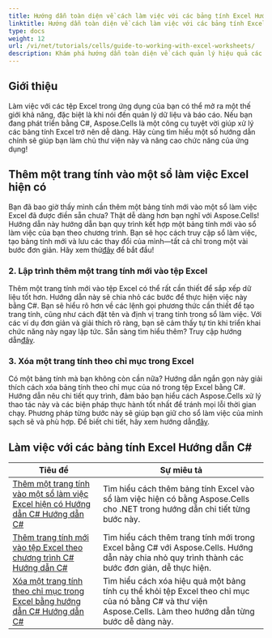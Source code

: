 ```yaml
---
title: Hướng dẫn toàn diện về cách làm việc với các bảng tính Excel Hướng dẫn C#
linktitle: Hướng dẫn toàn diện về cách làm việc với các bảng tính Excel Hướng dẫn C#
type: docs
weight: 12
url: /vi/net/tutorials/cells/guide-to-working-with-excel-worksheets/
description: Khám phá hướng dẫn toàn diện về cách quản lý hiệu quả các bảng tính Excel bằng Aspose.Cells cho .NET, được thiết kế riêng cho các nhà phát triển C#.
---
```

## Giới thiệu

Làm việc với các tệp Excel trong ứng dụng của bạn có thể mở ra một thế giới khả năng, đặc biệt là khi nói đến quản lý dữ liệu và báo cáo. Nếu bạn đang phát triển bằng C#, Aspose.Cells là một công cụ tuyệt vời giúp xử lý các bảng tính Excel trở nên dễ dàng. Hãy cùng tìm hiểu một số hướng dẫn chính sẽ giúp bạn làm chủ thư viện này và nâng cao chức năng của ứng dụng!

## Thêm một trang tính vào một sổ làm việc Excel hiện có  
Bạn đã bao giờ thấy mình cần thêm một bảng tính mới vào một sổ làm việc Excel đã được điền sẵn chưa? Thật dễ dàng hơn bạn nghĩ với Aspose.Cells! Hướng dẫn này hướng dẫn bạn quy trình kết hợp một bảng tính mới vào sổ làm việc của bạn theo chương trình. Bạn sẽ học cách truy cập sổ làm việc, tạo bảng tính mới và lưu các thay đổi của mình—tất cả chỉ trong một vài bước đơn giản. Hãy xem thử[đây](./adding-worksheet-to-existing-excel-workbook-csharp-tutorial/) để bắt đầu!

### 2. Lập trình thêm một trang tính mới vào tệp Excel  
 Thêm một trang tính mới vào tệp Excel có thể rất cần thiết để sắp xếp dữ liệu tốt hơn. Hướng dẫn này sẽ chia nhỏ các bước để thực hiện việc này bằng C#. Bạn sẽ hiểu rõ hơn về các lệnh gọi phương thức cần thiết để tạo trang tính, cũng như cách đặt tên và định vị trang tính trong sổ làm việc. Với các ví dụ đơn giản và giải thích rõ ràng, bạn sẽ cảm thấy tự tin khi triển khai chức năng này ngay lập tức. Sẵn sàng tìm hiểu thêm? Truy cập hướng dẫn[đây](./add-new-sheet-to-excel-file-csharp-tutorial/).

### 3. Xóa một trang tính theo chỉ mục trong Excel  
Có một bảng tính mà bạn không còn cần nữa? Hướng dẫn ngắn gọn này giải thích cách xóa bảng tính theo chỉ mục của nó trong tệp Excel bằng C#. Hướng dẫn nêu chi tiết quy trình, đảm bảo bạn hiểu cách Aspose.Cells xử lý thao tác này và các biện pháp thực hành tốt nhất để tránh mọi lỗi thời gian chạy. Phương pháp từng bước này sẽ giúp bạn giữ cho sổ làm việc của mình sạch sẽ và phù hợp. Để biết chi tiết, hãy xem hướng dẫn[đây](./delete-worksheet-by-index-excel-csharp-tutorial/).

## Làm việc với các bảng tính Excel Hướng dẫn C#
| Tiêu đề | Sự miêu tả |
| --- | --- | 
| [Thêm một trang tính vào một sổ làm việc Excel hiện có Hướng dẫn C# Hướng dẫn C#](./adding-worksheet-to-existing-excel-workbook-csharp-tutorial/) | Tìm hiểu cách thêm bảng tính Excel vào sổ làm việc hiện có bằng Aspose.Cells cho .NET trong hướng dẫn chi tiết từng bước này. |  
| [Thêm trang tính mới vào tệp Excel theo chương trình C# Hướng dẫn C#](./add-new-sheet-to-excel-file-csharp-tutorial/) | Tìm hiểu cách thêm trang tính mới trong Excel bằng C# với Aspose.Cells. Hướng dẫn này chia nhỏ quy trình thành các bước đơn giản, dễ thực hiện. |  
| [Xóa một trang tính theo chỉ mục trong Excel bằng hướng dẫn C# Hướng dẫn C#](./delete-worksheet-by-index-excel-csharp-tutorial/) | Tìm hiểu cách xóa hiệu quả một bảng tính cụ thể khỏi tệp Excel theo chỉ mục của nó bằng C# và thư viện Aspose.Cells. Làm theo hướng dẫn từng bước dễ dàng này. |  